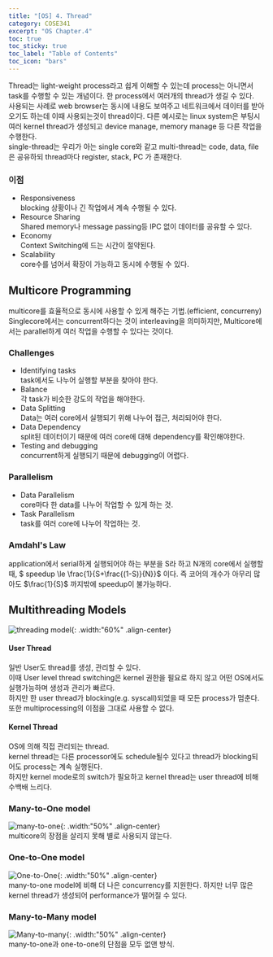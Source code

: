 ```yaml
---
title: "[OS] 4. Thread"
category: COSE341
excerpt: "OS Chapter.4"
toc: true
toc_sticky: true
toc_label: "Table of Contents"
toc_icon: "bars"
---
```

Thread는 light-weight process라고 쉽게 이해할 수 있는데 process는 아니면서 task를 수행할 수 있는 개념이다. 한 process에서 여러개의 thread가 생길 수 있다.  
사용되는 사례로 web browser는 동시에 내용도 보여주고 네트워크에서 데이터를 받아오기도 하는데 이때 사용되는것이 thread이다. 다른 예시로는 linux system은 부팅시 여러 kernel thread가 생성되고 device manage, memory manage 등 다른 작업을 수행한다.  
single-thread는 우리가 아는 single core와 같고 multi-thread는 code, data, file은 공유하되 thread마다 register, stack, PC 가 존재한다.  
### 이점
* Responsiveness  
blocking 상황이나 긴 작업에서 계속 수행될 수 있다.  
* Resource Sharing  
Shared memory나 message passing등 IPC 없이 데이터를 공유할 수 있다.  
* Economy  
Context Switching에 드는 시간이 절약된다.  
* Scalability  
core수를 넘어서 확장이 가능하고 동시에 수행될 수 있다.  

## Multicore Programming
multicore를 효율적으로 동시에 사용할 수 있게 해주는 기법.(efficient, concurreny)  
Singlecore에서는 concurrent하다는 것이 interleaving을 의미하지만, Multicore에서는 parallel하게 여러 작업을 수행할 수 있다는 것이다.
### Challenges
* Identifying tasks  
task에서도 나누어 실행할 부분을 찾아야 한다.  
* Balance  
각 task가 비슷한 강도의 작업을 해야한다.  
* Data Splitting  
Data는 여러 core에서 실행되기 위해 나누어 접근, 처리되어야 한다.  
* Data Dependency  
split된 데이터이기 때문에 여러 core에 대해 dependency를 확인해야한다.  
* Testing and debugging  
concurrent하게 실행되기 때문에 debugging이 어렵다.  

### Parallelism
* Data Parallelism  
core마다 한 data를 나누어 작업할 수 있게 하는 것.  
* Task Parallelism  
task를 여러 core에 나누어 작업하는 것.

### Amdahl's Law
application에서 serial하게 실행되어야 하는 부분을 S라 하고 N개의 core에서 실행할 때,
$ speedup \le \frac{1}{S+\frac{(1-S)}{N}}$
이다. 즉 코어의 개수가 아무리 많아도 $\frac{1}{S}$ 까지밖에 speedup이 불가능하다.

## Multithreading Models
![threading model](https://user-images.githubusercontent.com/45323902/161990849-232f5681-574a-4ebc-9d5d-e0bfba9482e1.jpg){: .width:"60%" .align-center}  
#### User Thread
일반 User도 thread를 생성, 관리할 수 있다.  
이때 User level thread switching은 kernel 권한을 필요로 하지 않고 어떤 OS에서도 실행가능하며 생성과 관리가 빠르다.  
하지만 한 user thread가 blocking(e.g. syscall)되었을 때 모든 process가 멈춘다.  
또한 multiprocessing의 이점을 그대로 사용할 수 없다.  
#### Kernel Thread
OS에 의해 직접 관리되는 thread.  
kernel thread는 다른 processor에도 schedule될수 있다고 thread가 blocking되어도 process는 계속 실행된다.  
하지만 kernel mode로의 switch가 필요하고 kernel thread는 user thread에 비해 수백배 느리다.  
### Many-to-One model
![many-to-one](https://user-images.githubusercontent.com/45323902/163207377-bb7f7ba8-28fe-4195-819c-49a40a99294d.png){: .width:"50%" .align-center}  
multicore의 장점을 살리지 못해 별로 사용되지 않는다.  
### One-to-One model
![One-to-One](https://user-images.githubusercontent.com/45323902/163207966-c2d4f1cf-3103-4f23-a7ad-140e12d992df.png){: .width:"50%" .align-center}  
many-to-one model에 비해 더 나은 concurrency를 지원한다. 하지만 너무 많은 kernel thread가 생성되어 performance가 떨어질 수 있다.  
### Many-to-Many model
![Many-to-many](https://user-images.githubusercontent.com/45323902/163208437-94703ae8-e85a-4c00-af22-1a8eddbafac0.png){: .width:"50%" .align-center}  
many-to-one과 one-to-one의 단점을 모두 없앤 방식. 
